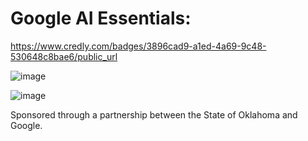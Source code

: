 # Google AI Essentials:
https://www.credly.com/badges/3896cad9-a1ed-4a69-9c48-530648c8bae6/public_url 

![image](https://github.com/user-attachments/assets/aa844d2e-8c4a-4a5b-a84e-9ddf2232b1b7)

![image](https://github.com/user-attachments/assets/d20ff449-7322-4340-ab56-1f34d7ca9d74)

Sponsored through a partnership between the State of Oklahoma and Google. 
